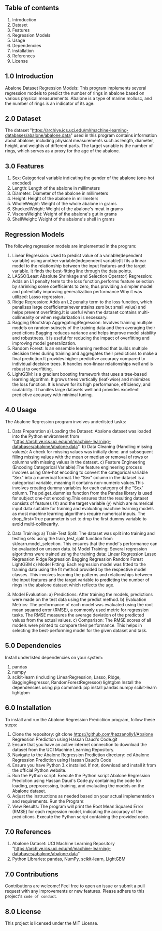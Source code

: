 ## Table of contents
1. Introduction
2. Dataset
3. Features
4. Regression Models
5. Usage 
6. Dependencies
7. Installation  
8. References
9. License

## 1.0 Introduction
Abalone Dataset Regression Models:
This program implements several regression models to predict the number of rings in abalone based on various physical measurements. Abalone is a type of marine mollusc, and the number of rings is an indicator of its age.
## 2.0 Dataset
The dataset "https://archive.ics.uci.edu/ml/machine-learning-databases/abalone/abalone.data" used in this program contains information about abalone, including physical measurements such as length, diameter, height, and weights of different parts. The target variable is the number of rings, which serves as a proxy for the age of the abalone.

## 3.0 Features
1. Sex: Categorical variable indicating the gender of the abalone (one-hot encoded)
2. Length: Length of the abalone in millimeters
3. Diameter: Diameter of the abalone in millimeters
4. Height: Height of the abalone in millimeters
5. WholeWeight: Weight of the whole abalone in grams
6. ShuckedWeight: Weight of the abalone's meat in grams
7. VisceraWeight: Weight of the abalone's gut in grams
8. ShellWeight: Weight of the abalone's shell in grams
## Regression Models
The following regression models are implemented in the program:
1. Linear Regression:
Used to predict value of a variable(dependent variable) using another variable(independent variable)It fits a linear model to the relationship between the input features and the target variable. It finds the best-fitting line through the data points.
2. LASSO(Least Absolute Shrinkage and Selection Operator) Regression: 
Adds an L1 penalty term to the loss function,performs feature selection by shrinking some coefficients to zero, thus providing a simpler model and potentially improving generalization performance
Why it was utilized: Lasso regression .
3. Ridge Regression:
Adds an L2 penalty term to the loss function, which penalizes large coefficients(never attains zero but small value) and helps prevent overfitting.It is useful when the dataset contains multi-collinearity or when regularization is necessary.
4. Bagging (Bootstrap Aggregating)Regression:
Involves training multiple models on random subsets of the training data and then averaging their predictions.Bagging reduces variance and helps improve model stability and robustness. It is useful for reducing the impact of overfitting and improving model generalization.
5. Random Forest: 
Is an ensemble learning method that builds multiple decision trees during training and aggregates their predictions to make a final prediction.It provides higher predictive accuracy compared to individual decision trees. It handles non-linear relationships well and is robust to overfitting.
6. LightGBM:
Is a gradient boosting framework that uses a tree-based learning algorithm. It grows trees vertically (leaf-wise) and minimizes the loss function. It is known for its high performance, efficiency, and scalability. It handles large datasets well and provides excellent predictive accuracy with minimal tuning.

## 4.0 Usage
The Abalone Regression program involves underlisted tasks: 

1. Data Preparation
a) Loading the Dataset:
Abalone dataset was loaded into the Python environment from "https://archive.ics.uci.edu/ml/machine-learning-databases/abalone/abalone.data".
b) Data Cleaning (Handling missing values):
A check for missing values was initially done. and subsequent filling missing values with the mean or median or removal of rows or columns with missing values in the dataset. 
c) Feature Engineering (Encoding Categorical Variable):The feature engineering process involves using One-hot encoding to convert the categorical variable "Sex" into a numerical format.The "Sex" column in the dataset is a categorical variable, meaning it contains non-numeric values.This involves creating dummy variables for each category of the "Sex" column.
The pd.get_dummies function from the Pandas library is used for subject one-hot encoding.This ensures that the resulting dataset consists of features (X) and the target variable (y) which are numerical input data suitable for training and evaluating machine learning models as most machine learning algorithms require numerical inputs. 
The drop_first=True parameter is set to drop the first dummy variable to avoid multi-collinearity.

2. Data Training:
a) Train-Test Split: The dataset was split into training and testing sets using the train_test_split function from sklearn.model_selection.                             This ensures that the model's performance can be evaluated on unseen data.
b) Model Training: Several regression algorithms were trained using the training data:
Linear Regression
Lasso Regression
Ridge Regression
Bagging Regression
Random Forest
LightGBM
c) Model Fitting: Each regression model was fitted to the training data using the fit method provided by the respective model classes. This involves learning the patterns and relationships between the input features and the target variable to predicting the number of rings in the abalone dataset which reflects the age.

3. Model Evaluation:
a) Predictions: After training the models, predictions were made on the test data using the predict method.
b) Evaluation Metrics: The performance of each model was evaluated using the root mean squared error (RMSE), a commonly used metric for regression tasks. The RMSE measures the average deviation of the predicted values from the actual values.
c) Comparison: The RMSE scores of all models were printed to compare their performance. This helps in selecting the best-performing model for the given dataset and task.
## 5.0 Dependencies

Install underlisted dependencies on your system:
1. pandas
2. numpy
3. scikit-learn (including LinearRegression, Lasso, Ridge, BaggingRegressor, RandomForestRegressor)
lightgbm
Install the dependencies using pip command:
pip install pandas numpy scikit-learn lightgbm



## 6.0 Installation
To install and run the Abalone Regression Predictiion program, follow these steps:
1. Clone the repository:
git clone https://github.com/hazzanolly1/Abalone Regression Prediction using Hassan Daud's Code.git
2. Ensure that you have an active internet connection to download the dataset from the UCI Machine Learning Repository.
3. Navigate to the Abalone Regression Prediction directory:
cd Abalone Regression Prediction using Hassan Daud's Code
4. Ensure you have Python 3.x installed. If not, download and install it from the official Python website.
5. Run the Python script:
Execute the Python script Abalone Regression Prediction using Hassan Daud's Code.py  containing the code for loading, preprocessing, training, and evaluating the models on the Abalone dataset.
6. Adjust the instructions as needed based on your actual implementation and requirements.
Run the Program:
7. View Results:
The program will print the Root Mean Squared Error (RMSE) for each regression model, indicating the accuracy of the predictions.
Execute the Python script containing the provided code. 


    
## 7.0 References
1. Abalone Dataset: UCI Machine Learning Repository "https://archive.ics.uci.edu/ml/machine-learning-databases/abalone/abalone.data" 
2. Python Libraries: pandas, NumPy, scikit-learn, LightGBM
## 7.0 Contributions
Contributions are welcome! Feel free to open an issue or submit a pull request with any improvements or new features.
Please adhere to this project's `code of conduct`.


## 8.0 License
This project is licensed under the MIT License.
